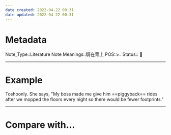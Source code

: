 ```yaml
---
date created: 2022-04-22 00:31
date updated: 2022-04-22 00:31
---
```


# Metadata

Note_Type::Literature Note
Meanings::騎在背上
POS::`v.`
Status:: 👶

---

# Example

Toshoonly. She says, "My boss made me give him ==piggyback== rides after we mopped the floors every night so there would be fewer footprints."

---

# Compare with...
